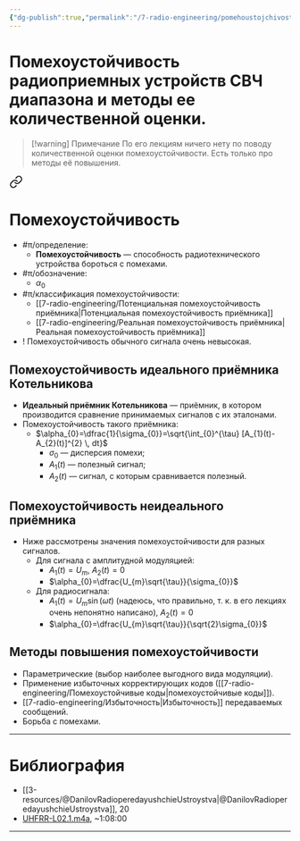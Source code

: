 ```yaml
---
{"dg-publish":true,"permalink":"/7-radio-engineering/pomehoustojchivost-radiopriemnyh-ustrojstv-sv-ch-diapazona-i-metody-ee-kolichestvennoj-oczenki/","title":"Помехоустойчивость радиоприемных устройств СВЧ диапазона и методы ее количественной оценки."}
---
```



# Помехоустойчивость радиоприемных устройств СВЧ диапазона и методы ее количественной оценки.

> [!warning] Примечание
> По его лекциям ничего нету по поводу количественной оценки помехоустойчивости. Есть только про методы её повышения.


<div class="transclusion internal-embed is-loaded"><a class="markdown-embed-link" href="/7-radio-engineering/pomehoustojchivost/" aria-label="Open link"><svg xmlns="http://www.w3.org/2000/svg" width="24" height="24" viewBox="0 0 24 24" fill="none" stroke="currentColor" stroke-width="2" stroke-linecap="round" stroke-linejoin="round" class="svg-icon lucide-link"><path d="M10 13a5 5 0 0 0 7.54.54l3-3a5 5 0 0 0-7.07-7.07l-1.72 1.71"></path><path d="M14 11a5 5 0 0 0-7.54-.54l-3 3a5 5 0 0 0 7.07 7.07l1.71-1.71"></path></svg></a><div class="markdown-embed">





# Помехоустойчивость

- #π/определение:
	- **Помехоустойчивость** — способность радиотехнического устройства бороться с помехами.
- #π/обозначение:
	- $\alpha_{0}$
- #π/классификация помехоустойчивости:
	- [[7-radio-engineering/Потенциальная помехоустойчивость приёмника\|Потенциальная помехоустойчивость приёмника]]
	- [[7-radio-engineering/Реальная помехоустойчивость приёмника\|Реальная помехоустойчивость приёмника]]
- ! Помехоустойчивость обычного сигнала очень невысокая.

## Помехоустойчивость идеального приёмника Котельникова

- **Идеальный приёмник Котельникова** — приёмник, в котором производится сравнение принимаемых сигналов с их эталонами.
- Помехоустойчивость такого приёмника:
	- $\alpha_{0}=\dfrac{1}{\sigma_{0}}=\sqrt{\int_{0}^{\tau} [A_{1}(t)-A_{2}(t)]^{2} \, dt}$
		- $\sigma_{0}$ — дисперсия помехи;
		- $A_{1}(t)$ — полезный сигнал;
		- $A_{2}(t)$ — сигнал, с которым сравнивается полезный.

## Помехоустойчивость неидеального приёмника

- Ниже рассмотрены значения помехоустойчивости для разных сигналов.
	- Для сигнала с амплитудной модуляцией:
		- $A_{1}(t)=U_{m}$, $A_{2}(t)=0$
		- $\alpha_{0}=\dfrac{U_{m}\sqrt{\tau}}{\sigma_{0}}$
	- Для радиосигнала:
		- $A_{1}(t)=U_{m}\sin(\omega t)$ (надеюсь, что правильно, т. к. в его лекциях очень непонятно написано), $A_{2}(t)=0$
		- $\alpha_{0}=\dfrac{U_{m}\sqrt{\tau}}{\sqrt{2}\sigma_{0}}$

## Методы повышения помехоустойчивости

- Параметрические (выбор наиболее выгодного вида модуляции).
- Применение избыточных корректирующих кодов ([[7-radio-engineering/Помехоустойчивые коды\|помехоустойчивые коды]]).
- [[7-radio-engineering/Избыточность\|Избыточность]] передаваемых сообщений.
- Борьба с помехами.

---

# Библиография

- [[3-resources/@DanilovRadioperedayushchieUstroystva\|@DanilovRadioperedayushchieUstroystva]], 20
- [UHFRR-L02.1.m4a](file:///C:%5CUsers%5CMojo%5CiCloudDrive%5C_university%5CDanilov%5Clecture-recording%5CUHFRR-L02.1.m4a), ~1:08:00


</div></div>


---

